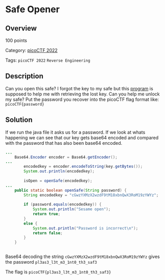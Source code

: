 
# Safe Opener #

## Overview ##

100 points

Category: [picoCTF 2022](../)

Tags: `picoCTF 2022` `Reverse Engineering`

## Description ##

Can you open this safe? I forgot the key to my safe but this [program](https://artifacts.picoctf.net/c/83/SafeOpener.java) is supposed to help me with retrieving the lost key. Can you help me unlock my safe? Put the password you recover into the picoCTF flag format like: 
`picoCTF{password}`

## Solution ##

If we run the java file it asks us for a password. If we look at whats happening we can see that our key gets base64 encoded and compared with the password that has also been base64 encoded.

```java
...
    Base64.Encoder encoder = Base64.getEncoder();
...
        encodedkey = encoder.encodeToString(key.getBytes());
        System.out.println(encodedkey);
              
        isOpen = openSafe(encodedkey);
...
    public static boolean openSafe(String password) {
        String encodedkey = "cGwzYXMzX2wzdF9tM18xbnQwX3RoM19zYWYz";
        
        if (password.equals(encodedkey)) {
            System.out.println("Sesame open");
            return true;
        }
        else {
            System.out.println("Password is incorrect\n");
            return false;
        }
    }



```

Base64 decoding the string `cGwzYXMzX2wzdF9tM18xbnQwX3RoM19zYWYz` gives the password `pl3as3_l3t_m3_1nt0_th3_saf3`

The flag is `picoCTF{pl3as3_l3t_m3_1nt0_th3_saf3}`
